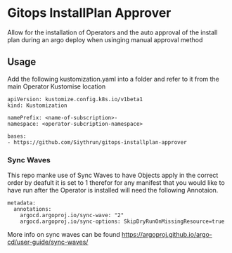 # Gitops InstallPlan Approver

Allow for the installation of Operators and the auto approval of the install plan during an argo deploy when usinging manual approval method

## Usage

Add the following kustomization.yaml into a folder and refer to it from the main Operator Kustomise location

```
apiVersion: kustomize.config.k8s.io/v1beta1
kind: Kustomization

namePrefix: <name-of-subscription>-
namespace: <operator-subcription-namespace>

bases:
- https://github.com/Siythrun/gitops-installplan-approver

```
### Sync Waves

This repo manke use of Sync Waves to have Objects apply in the correct order by deafult it is set to 1 therefor for any manifest that you would like to have run after the Operator is installed will need the following Annotaion.


```
metadata:
  annotations:
    argocd.argoproj.io/sync-wave: "2"
    argocd.argoproj.io/sync-options: SkipDryRunOnMissingResource=true
```

More info on sync waves can be found https://argoproj.github.io/argo-cd/user-guide/sync-waves/
